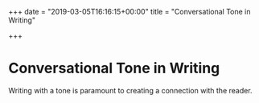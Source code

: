 +++
date = "2019-03-05T16:16:15+00:00"
title = "Conversational Tone in Writing"

+++
# Conversational Tone in Writing

Writing with a tone is paramount to creating a connection with the reader.